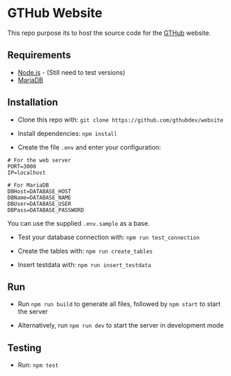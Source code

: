 # GTHub Website

This repo purpose its to host the source code for the [GTHub](https://gthub.eu) website.

## Requirements

* [Node.js](https://nodejs.org) - (Still need to test versions)
* [MariaDB](https://mariadb.org/)

## Installation

* Clone this repo with:
`git clone https://github.com/gthubdev/website`

* Install dependencies:
`npm install`

* Create the file `.env` and enter your configuration:
```
# For the web server
PORT=3000
IP=localhost

# For MariaDB
DBHost=DATABASE_HOST
DBName=DATABASE_NAME
DBUser=DATABASE_USER
DBPass=DATABASE_PASSWORD
```
You can use the supplied `.env.sample` as a base.

* Test your database connection with:
`npm run test_connection`

* Create the tables with:
`npm run create_tables`

* Insert testdata with:
`npm run insert_testdata`

## Run
* Run `npm run build` to generate all files, followed by `npm start` to start the server

* Alternatively, run `npm run dev` to start the server in development mode

## Testing
* Run:
`npm test`
